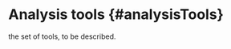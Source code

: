

Analysis tools {#analysisTools}
===============================

the set of tools, to be described.
